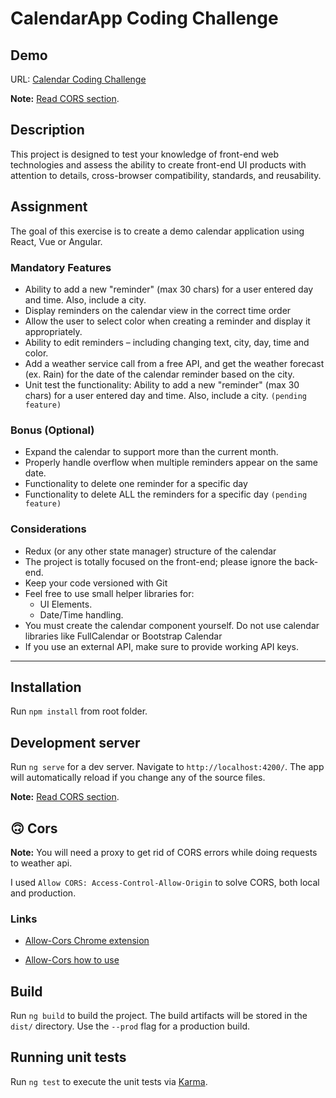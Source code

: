 # CalendarApp Coding Challenge

## Demo

URL: [Calendar Coding Challenge](https://feral-dev-demo-calendar-app.herokuapp.com/)

**Note:** [Read CORS section](#cors).

## Description

This project is designed to test your knowledge of front-end web technologies and assess the ability to create front-end UI products with attention to details, cross-browser compatibility, standards, and reusability.

## Assignment

The goal of this exercise is to create a demo calendar application using React, Vue or Angular.

### Mandatory Features

- Ability to add a new "reminder" (max 30 chars) for a user entered day and time. Also,
  include a city.
- Display reminders on the calendar view in the correct time order
- Allow the user to select color when creating a reminder and display it appropriately.
- Ability to edit reminders – including changing text, city, day, time and color.
- Add a weather service call from a free API, and get the weather forecast (ex. Rain) for the date of the calendar reminder based on the city.
- Unit test the functionality: Ability to add a new "reminder" (max 30 chars) for a user
  entered day and time. Also, include a city. `(pending feature)`

### Bonus (Optional)

- Expand the calendar to support more than the current month.
- Properly handle overflow when multiple reminders appear on the same date.
- Functionality to delete one reminder for a specific day
- Functionality to delete ALL the reminders for a specific day `(pending feature)`

### Considerations

- Redux (or any other state manager) structure of the calendar
- The project is totally focused on the front-end; please ignore the back-end.
- Keep your code versioned with Git
- Feel free to use small helper libraries for:
  - UI Elements.
  - Date/Time handling.
- You must create the calendar component yourself. Do not use calendar libraries like
  FullCalendar or Bootstrap Calendar
- If you use an external API, make sure to provide working API keys.

---

## Installation

Run `npm install` from root folder.

## Development server

Run `ng serve` for a dev server. Navigate to `http://localhost:4200/`. The app will automatically reload if you change any of the source files.

**Note:** [Read CORS section](#cors).

## <a name="cors">🙃</a> Cors

**Note:** You will need a proxy to get rid of CORS errors while doing requests to weather api.

I used `Allow CORS: Access-Control-Allow-Origin` to solve CORS, both local and production.

### Links

- [Allow-Cors Chrome extension](https://chrome.google.com/webstore/detail/allow-cors-access-control/lhobafahddgcelffkeicbaginigeejlf)

- [Allow-Cors how to use](https://mybrowseraddon.com/access-control-allow-origin.html)

## Build

Run `ng build` to build the project. The build artifacts will be stored in the `dist/` directory. Use the `--prod` flag for a production build.

## Running unit tests

Run `ng test` to execute the unit tests via [Karma](https://karma-runner.github.io).
